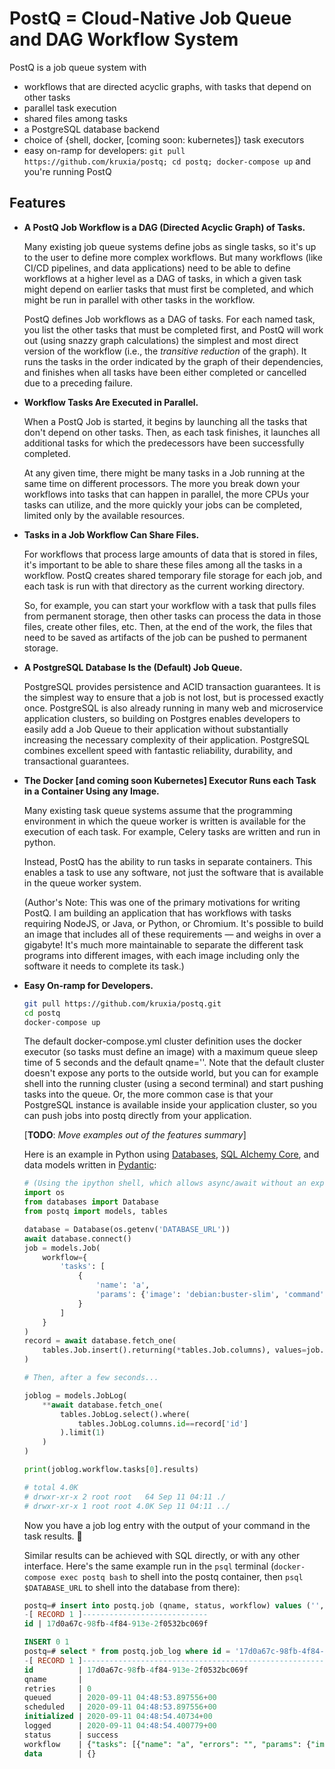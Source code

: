 # PostQ = Cloud-Native Job Queue and DAG Workflow System

PostQ is a job queue system with 

* workflows that are directed acyclic graphs, with tasks that depend on other tasks
* parallel task execution
* shared files among tasks
* a PostgreSQL database backend
* choice of {shell, docker, [coming soon: kubernetes]} task executors
* easy on-ramp for developers: `git pull https://github.com/kruxia/postq; cd postq; docker-compose up` and you're running PostQ

## Features 

* **A PostQ Job Workflow is a DAG (Directed Acyclic Graph) of Tasks.** 

    Many existing job queue systems define jobs as single tasks, so it's up to the user to define more complex workflows. But many workflows (like CI/CD pipelines, and data applications) need to be able to define workflows at a higher level as a DAG of tasks, in which a given task might depend on earlier tasks that must first be completed, and which might be run in parallel with other tasks in the workflow.

    PostQ defines Job workflows as a DAG of tasks. For each named task, you list the other tasks that must be completed first, and PostQ will work out (using snazzy graph calculations) the simplest and most direct version of the workflow (i.e., the _transitive reduction_ of the graph). It runs the tasks in the order indicated by the graph of their dependencies, and finishes when all tasks have been either completed or cancelled due to a preceding failure.

* **Workflow Tasks Are Executed in Parallel.**

    When a PostQ Job is started, it begins by launching all the tasks that don't depend on other tasks. Then, as each task finishes, it launches all additional tasks for which the predecessors have been successfully completed. 
    
    At any given time, there might be many tasks in a Job running at the same time on different processors. <!-- (and soon, using Kubernetes, on different machines). --> The more you break down your workflows into tasks that can happen in parallel, the more CPUs your tasks can utilize, and the more quickly your jobs can be completed, limited only by the available resources.

* **Tasks in a Job Workflow Can Share Files.**

    For workflows that process large amounts of data that is stored in files, it's important to be able to share these files among all the tasks in a workflow. PostQ creates shared temporary file storage for each job, and each task is run with that directory as the current working directory. 
    
    So, for example, you can start your workflow with a task that pulls files from permanent storage, then other tasks can process the data in those files, create other files, etc. Then, at the end of the work, the files that need to be saved as artifacts of the job can be pushed to permanent storage. 

* **A PostgreSQL Database Is the (Default) Job Queue.** 

    PostgreSQL provides persistence and ACID transaction guarantees. It is the simplest way to ensure that a job is not lost, but is processed exactly once. PostgreSQL is also already running in many web and microservice application clusters, so building on Postgres enables developers to easily add a Job Queue to their application without substantially increasing the necessary complexity of their application. PostgreSQL combines excellent speed with fantastic reliability, durability, and transactional guarantees. 

* **The Docker [and coming soon Kubernetes] Executor Runs each Task in a Container Using any Image.** 

    Many existing task queue systems assume that the programming environment in which the queue worker is written is available for the execution of each task. For example, Celery tasks are written and run in python. 
    
    Instead, PostQ has the ability to run tasks in separate containers. This enables a task to use any software, not just the software that is available in the queue worker system.

    (Author's Note: This was one of the primary motivations for writing PostQ. I am building an application that has workflows with tasks requiring NodeJS, or Java, or Python, or Chromium. It's possible to build an image that includes all of these requirements — and weighs in over a gigabyte! It's much more maintainable to separate the different task programs into different images, with each image including only the software it needs to complete its task.)

* **Easy On-ramp for Developers.**
    ```bash
    git pull https://github.com/kruxia/postq.git
    cd postq
    docker-compose up
    ```
    The default docker-compose.yml cluster definition uses the docker executor (so tasks must define an image) with a maximum queue sleep time of 5 seconds and the default qname=''. Note that the default cluster doesn't expose any ports to the outside world, but you can for example shell into the running cluster (using a second terminal) and start pushing tasks into the queue. Or, the more common case is that your PostgreSQL instance is available inside your application cluster, so you can push jobs into postq directly from your application. 
    
    [**TODO**: _Move examples out of the features summary_]

    Here is an example in Python using [Databases](https://encode.io/databases), [SQL Alchemy Core](https://docs.sqlalchemy.org/en/13/core/), and data models written in [Pydantic](https://pydantic-docs.helpmanual.io/):

    ```python
    # (Using the ipython shell, which allows async/await without an explicit event loop.)
    import os
    from databases import Database
    from postq import models, tables
    
    database = Database(os.getenv('DATABASE_URL'))
    await database.connect()
    job = models.Job(
        workflow={
            'tasks': [
                {
                    'name': 'a', 
                    'params': {'image': 'debian:buster-slim', 'command': 'ls -laFh'}
                }
            ]
        }
    )
    record = await database.fetch_one(
        tables.Job.insert().returning(*tables.Job.columns), values=job.dict()
    )
    
    # Then, after a few seconds...

    joblog = models.JobLog(
        **await database.fetch_one(
            tables.JobLog.select().where(
                tables.JobLog.columns.id==record['id']
            ).limit(1)
        )
    )

    print(joblog.workflow.tasks[0].results)

    # total 4.0K
    # drwxr-xr-x 2 root root   64 Sep 11 04:11 ./
    # drwxr-xr-x 1 root root 4.0K Sep 11 04:11 ../
    ```
    Now you have a job log entry with the output of your command in the task results. :tada:

    Similar results can be achieved with SQL directly, or with any other interface. Here's the same example run in the `psql` terminal (`docker-compose exec postq bash` to shell into the postq container, then `psql $DATABASE_URL` to shell into the database from there):

    ```sql
    postq=# insert into postq.job (qname, status, workflow) values ('', 'queued', '{"tasks": [{"name": "a", "params": {"image": "debian:buster-slim", "command": "ls -laFh"}}]}') returning id;
    -[ RECORD 1 ]----------------------------
    id | 17d0a67c-98fb-4f84-913e-2f0532bc069f

    INSERT 0 1
    postq=# select * from postq.job_log where id = '17d0a67c-98fb-4f84-913e-2f0532bc069f';
    -[ RECORD 1 ]---------------------------------------------------------------------------------------------------------------------------------------------------------------------------------------------------------------------------------------------------------------------------
    id          | 17d0a67c-98fb-4f84-913e-2f0532bc069f
    qname       | 
    retries     | 0
    queued      | 2020-09-11 04:48:53.897556+00
    scheduled   | 2020-09-11 04:48:53.897556+00
    initialized | 2020-09-11 04:48:54.40734+00
    logged      | 2020-09-11 04:48:54.400779+00
    status      | success
    workflow    | {"tasks": [{"name": "a", "errors": "", "params": {"image": "debian:buster-slim", "command": "ls -laFh"}, "status": "success", "depends": [], "results": "total 4.0K\r\ndrwxr-xr-x 2 root root   64 Sep 11 04:48 ./\r\ndrwxr-xr-x 1 root root 4.0K Sep 11 04:48 ../\r\n"}]}
    data        | {}
    ```

<!-- * [TODO] **Can use a message broker as the Job Queue.** Applications that need higher performance and throughput than PostgreSQL can provide must be able to shift up to something more performant. For example, RabbitMQ is a very high-performance message broker written in Erlang.

* [TODO] **Can run (persistent) Task workers.** Some Tasks or Task environments (images) are anticipated as being needed continually. In such job environments, the Task workers can be made persistent services that listen to the Job queue for their own Jobs. (In essence, this allows a Task to be a complete sub-workflow being handled by its own Workflow Job queue workers, in which the Tasks are enabled to run inside the Job worker container as subprocesses.) -->

